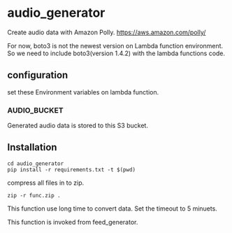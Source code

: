 # audio_generator
Create audio data with Amazon Polly.
https://aws.amazon.com/polly/

For now, boto3 is not the newest version on Lambda function environment.
So we need to include boto3(version 1.4.2) with the lambda functions code.

## configuration

set these Environment variables on lambda function.

### AUDIO_BUCKET

Generated audio data is stored to this S3 bucket.

## Installation

```
cd audio_generator
pip install -r requirements.txt -t $(pwd)
```

compress all files in to zip.
```
zip -r func.zip .
```

This function use long time to convert data.
Set the timeout to 5 minuets.

This function is invoked from feed_generator.
